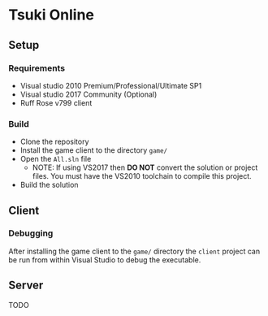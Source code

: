 # Tsuki Online

## Setup
### Requirements
- Visual studio 2010 Premium/Professional/Ultimate SP1
- Visual studio 2017 Community (Optional)
- Ruff Rose v799 client

### Build
- Clone the repository
- Install the game client to the directory `game/`
- Open the `All.sln` file
    - NOTE: If using VS2017 then **DO NOT** convert the solution or project files. You must have the VS2010 toolchain to compile this project.
- Build the solution

## Client
### Debugging
After installing the game client to the `game/` directory the `client` project can be run from within Visual Studio to debug the executable.

## Server
TODO